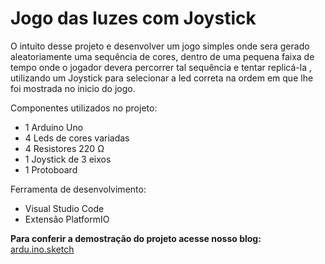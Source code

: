 # Jogo das luzes com Joystick

O intuito desse projeto e desenvolver um jogo simples onde sera gerado aleatoriamente uma sequência de cores, dentro de uma pequena faixa de tempo onde o jogador devera percorrer tal sequência e tentar replicá-la , utilizando um Joystick para selecionar a led correta na ordem em que lhe foi mostrada no inicio do jogo.

Componentes utilizados no projeto:
+ 1 Arduino Uno
+ 4 Leds de cores variadas
+ 4 Resistores 220 Ω
+ 1 Joystick de 3 eixos 
+ 1 Protoboard

Ferramenta de desenvolvimento:
+ Visual Studio Code
+ Extensão PlatformIO

**Para conferir a demostração do projeto acesse nosso blog:** [ardu.ino.sketch](https://instagram.com/ardu.ino.sketch?utm_source=ig_profile_share&igshid=q0plxzc5k6m4)   